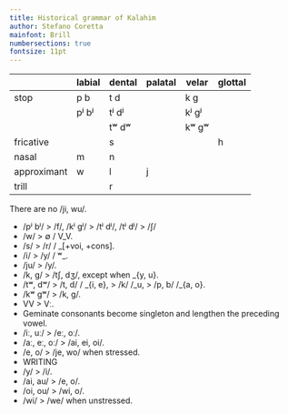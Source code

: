 ```yaml
---
title: Historical grammar of Kalahim
author: Stefano Coretta
mainfont: Brill
numbersections: true
fontsize: 11pt
---
```


|             | labial | dental | palatal | velar | glottal |
|-------------|--------|--------|---------|-------|---------|
| stop        | p b    | t d    |         | k g   |         |
|             | pʲ bʲ  | tʲ dʲ  |         | kʲ gʲ |         |
|             |        | tʷ dʷ  |         | kʷ gʷ |         |
| fricative   |        | s      |         |       | h       |
| nasal       | m      | n      |         |       |         |
| approximant | w      | l      | j       |       |         |
| trill       |        | r      |         |       |         |

There are no /ji, wu/.

* /pʲ bʲ/ > /f/, /kʲ gʲ/ > /tʲ dʲ/, /tʲ dʲ/ > /ʃ/
* /w/ > ∅ / V\_V.
* /s/ > /r/ / \_[+voi, +cons].
* /i/ > /y/ / ʷ\_.
* /ju/ > /y/.
* /k, g/ > /tʃ, dʒ/, except when \_{y, u}.
* /tʷ, dʷ/ > /t, d/ / \_{i, e}, > /k/ /\_u, > /p, b/ /\_{a, o}.
* /kʷ gʷ/ > /k, g/.
* VV > Vː.
* Geminate consonants become singleton and lengthen the preceding vowel.
* /iː, uː/ > /eː, oː/.
* /aː, eː, oː/ > /ai, ei, oi/.
* /e, o/ > /je, wo/ when stressed.
* WRITING
* /y/ > /i/.
* /ai, au/ > /e, o/.
* /oi, ou/ > /wi, o/.
* /wi/ > /we/ when unstressed.
